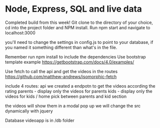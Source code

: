 # Node, Express, SQL and live data
Completed build from this week!
Git clone to the directory of your choice, cd into the project folder and NPM install.
Run npm start and navigate to localhost:3000

you'll need to change the settings in config.js to point to your database, if you named it something different than what's in the file.

Remember run npm install to include the dependencies
Use bootstrap template example
https://getbootstrap.com/docs/4.0/examples/

Use fetch to call the api and get the videos in the routes
https://github.com/matthew-andrews/isomorphic-fetch

include 4 routes:
api
we created a endpotn to get the videos according the rating
parents - display only the videos for parents
kids - display only the videos for kids
/ home
pick between parents and kid section

the videos will show them in a modal pop up we will change the src dynamically with jquery

Database videoapp is in /db folder
